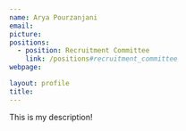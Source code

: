 ```yaml
---
name: Arya Pourzanjani 
email: 
picture: 
positions:
  - position: Recruitment Committee 
    link: /positions#recruitment_committee
webpage: 

layout: profile
title:
---
```


This is my description!

